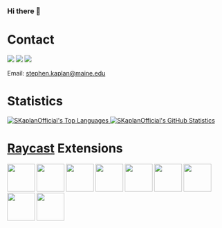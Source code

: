 ### Hi there 👋

<!--
**SKaplanOfficial/SKaplanOfficial** is a ✨ _special_ ✨ repository because its `README.md` (this file) appears on your GitHub profile.

Here are some ideas to get you started:

- 🔭 I’m currently working on ...
- 🌱 I’m currently learning ...
- 👯 I’m looking to collaborate on ...
- 🤔 I’m looking for help with ...
- 💬 Ask me about ...
- 📫 How to reach me: ...
- 😄 Pronouns: ...
- ⚡ Fun fact: ...
-->

# Contact

<a href="https://www.youtube.com/channel/UCvFD3iYysFzkv1IYo1ugFfw"><img src="https://img.shields.io/badge/-YouTube-red"></a>
<a href="https://www.linkedin.com/in/stephen-kaplan-8168baa2/"><img src="https://img.shields.io/badge/-LinkedIn-0072b1"></a>
<a href="https://www.instagram.com/helloimsteven_/"><img src="https://img.shields.io/badge/-Instagram-C13584"></a>

Email: [stephen.kaplan@maine.edu](stephen.kaplan@maine.edu)

# Statistics

<a href="https://github.com/anuraghazra/github-readme-stats">
  <img src="https://github-readme-stats.vercel.app/api/top-langs/?username=SKaplanOfficial" alt="SKaplanOfficial's Top Languages" />
</a>
<a href="https://github.com/anuraghazra/github-readme-stats">
  <img src="https://github-readme-stats.vercel.app/api?username=SKaplanOfficial&count_private=true&show_icons=true&" alt="SKaplanOfficial's GitHub Statistics" />
</a>

# [Raycast](https://www.raycast.com) Extensions

<a title="Install promptlab Raycast Extension" href="https://www.raycast.com/HelloImSteven/promptlab"><img src="https://www.raycast.com/HelloImSteven/promptlab/install_button@2x.png" height="64" alt="" style="height: 64px;"></a>
<a href="https://www.raycast.com/HelloImSteven/pins"><img src="https://www.raycast.com/HelloImSteven/pins/install_button@2x.png" height="64" alt="" style="height: 64px;"></a>
<a href="https://www.raycast.com/HelloImSteven/internet-radio"><img src="https://www.raycast.com/HelloImSteven/internet-radio/install_button@2x.png" height="64" alt="" style="height: 64px;"></a>
<a href="https://www.raycast.com/HelloImSteven/man-pages"><img src="https://www.raycast.com/HelloImSteven/man-pages/install_button@2x.png" height="64" alt="" style="height: 64px;"></a>
<a href="https://www.raycast.com/HelloImSteven/iwork"><img src="https://www.raycast.com/HelloImSteven/iwork/install_button@2x.png" height="64" alt="" style="height: 64px;"></a>
<a href="https://www.raycast.com/HelloImSteven/bike"><img src="https://www.raycast.com/HelloImSteven/bike/install_button@2x.png" height="64" alt="" style="height: 64px;"></a>
<a title="Install sips Raycast Extension" href="https://www.raycast.com/HelloImSteven/sips"><img src="https://www.raycast.com/HelloImSteven/sips/install_button@2x.png" height="64" alt="" style="height: 64px;"></a>
<a title="Install keyboard-shortcut-sequences Raycast Extension" href="https://www.raycast.com/HelloImSteven/keyboard-shortcut-sequences"><img src="https://www.raycast.com/HelloImSteven/keyboard-shortcut-sequences/install_button@2x.png" height="64" alt="" style="height: 64px;"></a>
<a title="Install jump Raycast Extension" href="https://www.raycast.com/HelloImSteven/jump"><img src="https://www.raycast.com/HelloImSteven/jump/install_button@2x.png" height="64" alt="" style="height: 64px;"></a>
